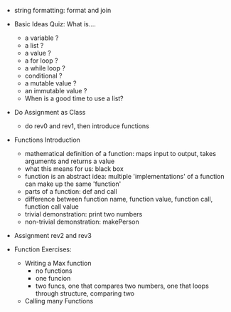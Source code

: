 + string formatting: format and join

+ Basic Ideas Quiz: What is....
  
  + a variable ?
  + a list ?
  + a value ?
  + a for loop ?
  + a while loop ?
  + conditional ?
  + a mutable value ?
  + an immutable value ? 
  + When is a good time to use a list?

+ Do Assignment as Class
  + do rev0 and rev1, then introduce functions 

+ Functions Introduction
  + mathematical definition of a function: maps input to output, takes arguments and returns a value
  + what this means for us: black box
  + function is an abstract idea: multiple 'implementations' of a function can make up the same 'function' 
  + parts of a function: def and call
  + difference between function name, function value, function call, function call value
  + trivial demonstration: print two numbers
  + non-trivial demonstration: makePerson

+ Assignment rev2 and rev3

+ Function Exercises:
  + Writing a Max function
    - no functions
    - one funcion
    - two funcs, one that compares two numbers, one that loops through structure, comparing two
  + Calling many Functions
  



